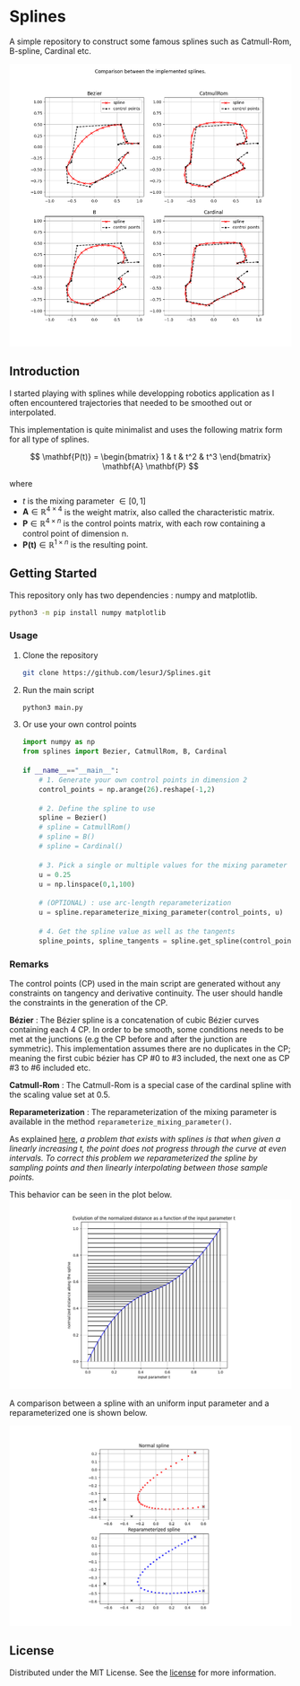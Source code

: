# Splines

A simple repository to construct some famous splines such as Catmull-Rom, B-spline, Cardinal etc.

![image1](images/splines.png)

## Introduction

I started playing with splines while developping robotics application as I often encountered trajectories that needed to be smoothed out or interpolated.

This implementation is quite minimalist and uses the following matrix form for all type of splines.

$$
\mathbf{P(t)} =
\begin{bmatrix}
    1 & t & t^2 & t^3
\end{bmatrix}
\mathbf{A}
\mathbf{P}
$$

where
- $t$ is the mixing parameter $\in [0,1]$
- $\mathbf{A} \in \mathbb{R}^{4 \times 4}$ is the weight matrix, also called the characteristic matrix.
- $\mathbf{P} \in \mathbb{R}^{4 \times n}$ is the control points matrix, with each row containing a control point of dimension n.
- $\mathbf{P(t)} \in \mathbb{R}^{1 \times n}$ is the resulting point.


## Getting Started

This repository only has two dependencies : numpy and matplotlib.

```sh
python3 -m pip install numpy matplotlib
```

### Usage

1. Clone the repository
    ```sh
    git clone https://github.com/lesurJ/Splines.git
    ```

2. Run the main script
   ```sh
   python3 main.py
   ```

3. Or use your own control points
    ```python
    import numpy as np
    from splines import Bezier, CatmullRom, B, Cardinal

    if __name__=="__main__":
        # 1. Generate your own control points in dimension 2
        control_points = np.arange(26).reshape(-1,2)

        # 2. Define the spline to use
        spline = Bezier()
        # spline = CatmullRom()
        # spline = B()
        # spline = Cardinal()

        # 3. Pick a single or multiple values for the mixing parameter
        u = 0.25
        u = np.linspace(0,1,100)

        # (OPTIONAL) : use arc-length reparameterization
        u = spline.reparameterize_mixing_parameter(control_points, u)

        # 4. Get the spline value as well as the tangents
        spline_points, spline_tangents = spline.get_spline(control_points, u)
    ```


### Remarks

The control points (CP) used in the main script are generated without any constraints on tangency and derivative continuity. The user should handle the constraints in the generation of the CP.

**Bézier** : The Bézier spline is a concatenation of cubic Bézier curves containing each 4 CP. In order to be smooth, some conditions needs to be met at the junctions (e.g the CP before and after the junction are symmetric). This implementation assumes there are no duplicates in the CP; meaning the first cubic bézier has CP #0 to #3 included, the next one as CP #3 to #6 included etc.

**Catmull-Rom** : The Catmull-Rom is a special case of the cardinal spline with the scaling value set at $0.5$.

**Reparameterization** : The reparameterization of the mixing parameter is available in the method ```reparameterize_mixing_parameter()```.

As explained [here](https://davis.wpi.edu/~matt/courses/biomed/reparam.htm), *a problem that exists with splines is that when given a linearly increasing t, the point does not progress through the curve at even intervals. To correct this problem we reparameterized the spline by sampling points and then linearly interpolating between those sample points.*

This behavior can be seen in the plot below.
![image2](images/d=f(t).png)

A comparison between a spline with an uniform input parameter and a reparameterized one is shown below.

![image3](images/reparameterization.png)

## License

Distributed under the MIT License. See the [license](LICENSE.md) for more information.
